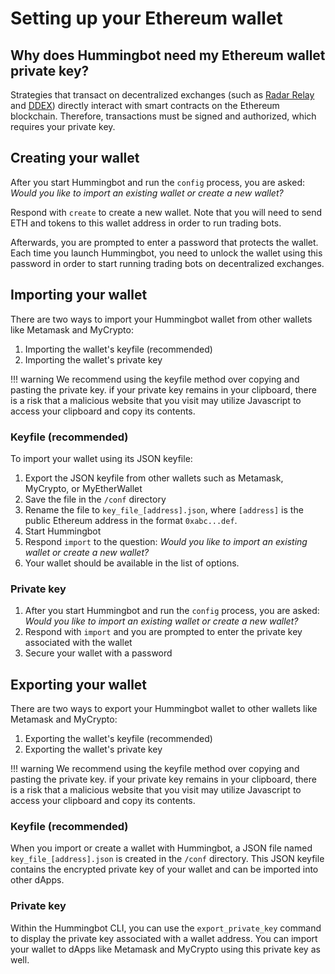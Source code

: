 # Setting up your Ethereum wallet

## Why does Hummingbot need my Ethereum wallet private key?

Strategies that transact on decentralized exchanges (such as [Radar Relay](/connectors/radar-relay) and [DDEX](/connectors/ddex)) directly interact with smart contracts on the Ethereum blockchain. Therefore, transactions must be signed and authorized, which requires your private key.

## Creating your wallet

After you start Hummingbot and run the `config` process, you are asked: *Would you like to import an existing wallet or create a new wallet?*

Respond with `create` to create a new wallet. Note that you will need to send ETH and tokens to this wallet address in order to run trading bots.

Afterwards, you are prompted to enter a password that protects the wallet. Each time you launch Hummingbot, you need to unlock the wallet using this password in order to start running trading bots on decentralized exchanges.

## Importing your wallet

There are two ways to import your Hummingbot wallet from other wallets like Metamask and MyCrypto:

1. Importing the wallet's keyfile (recommended)
2. Importing the wallet's private key

!!! warning
    We recommend using the keyfile method over copying and pasting the private key. if your private key remains in your clipboard, there is a risk that a malicious website that you visit may utilize Javascript to access your clipboard and copy its contents.

### Keyfile (recommended)


To import your wallet using its JSON keyfile:

1. Export the JSON keyfile from other wallets such as Metamask, MyCrypto, or MyEtherWallet
2. Save the file in the `/conf` directory
3. Rename the file to `key_file_[address].json`, where `[address]` is the public Ethereum address in the format `0xabc...def`.
4. Start Hummingbot
5. Respond `import` to the question: *Would you like to import an existing wallet or create a new wallet?*
6. Your wallet should be available in the list of options.

### Private key

1. After you start Hummingbot and run the `config` process, you are asked: *Would you like to import an existing wallet or create a new wallet?*
2. Respond with `import` and you are prompted to enter the private key associated with the wallet
3. Secure your wallet with a password

## Exporting your wallet

There are two ways to export your Hummingbot wallet to other wallets like Metamask and MyCrypto:

1. Exporting the wallet's keyfile (recommended)
2. Exporting the wallet's private key

!!! warning
    We recommend using the keyfile method over copying and pasting the private key. if your private key remains in your clipboard, there is a risk that a malicious website that you visit may utilize Javascript to access your clipboard and copy its contents.

### Keyfile (recommended)

When you import or create a wallet with Hummingbot, a JSON file named `key_file_[address].json` is created in the `/conf` directory. This JSON keyfile contains the encrypted private key of your wallet and can be imported into other dApps.

### Private key

Within the Hummingbot CLI, you can use the `export_private_key` command to display the private key associated with a wallet address. You can import your wallet to dApps like Metamask and MyCrypto using this private key as well.
